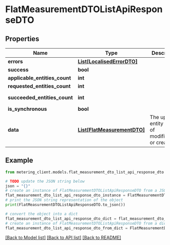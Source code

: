 # FlatMeasurementDTOListApiResponseDTO


## Properties

Name | Type | Description | Notes
------------ | ------------- | ------------- | -------------
**errors** | [**List[LocalisedErrorDTO]**](LocalisedErrorDTO.md) |  | [optional] 
**success** | **bool** |  | [optional] 
**applicable_entities_count** | **int** |  | [optional] 
**requested_entities_count** | **int** |  | [optional] 
**succeeded_entities_count** | **int** |  | [optional] [readonly] 
**is_synchronous** | **bool** |  | [optional] 
**data** | [**List[FlatMeasurementDTO]**](FlatMeasurementDTO.md) | The updated entity in case of modifications or creation | [optional] 

## Example

```python
from metering_client.models.flat_measurement_dto_list_api_response_dto import FlatMeasurementDTOListApiResponseDTO

# TODO update the JSON string below
json = "{}"
# create an instance of FlatMeasurementDTOListApiResponseDTO from a JSON string
flat_measurement_dto_list_api_response_dto_instance = FlatMeasurementDTOListApiResponseDTO.from_json(json)
# print the JSON string representation of the object
print(FlatMeasurementDTOListApiResponseDTO.to_json())

# convert the object into a dict
flat_measurement_dto_list_api_response_dto_dict = flat_measurement_dto_list_api_response_dto_instance.to_dict()
# create an instance of FlatMeasurementDTOListApiResponseDTO from a dict
flat_measurement_dto_list_api_response_dto_from_dict = FlatMeasurementDTOListApiResponseDTO.from_dict(flat_measurement_dto_list_api_response_dto_dict)
```
[[Back to Model list]](../README.md#documentation-for-models) [[Back to API list]](../README.md#documentation-for-api-endpoints) [[Back to README]](../README.md)


